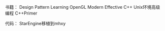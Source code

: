 ---
---

书籍：
Design Pattern
Learning OpenGL
Modern Effective C++
Unix环境高级编程
C++Primer


代码：
StarEngine移植到mhxy
